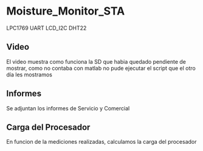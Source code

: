 # Moisture_Monitor_STA
LPC1769 UART LCD_I2C DHT22

## Video
El video muestra como funciona la SD que habia quedado pendiente de mostrar, 
como no contaba con matlab no pude ejecutar el script que el otro  día les mostramos

## Informes
Se adjuntan los informes de Servicio y Comercial

## Carga del Procesador
En funcion de la mediciones realizadas, calculamos la carga del procesador
